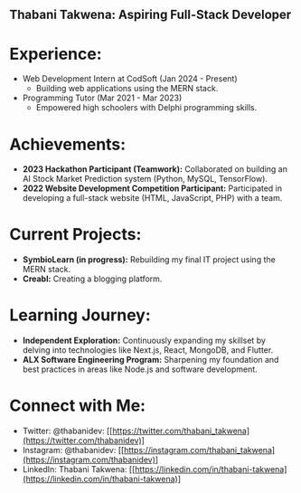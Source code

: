 ##  Thabani Takwena: Aspiring Full-Stack Developer

# Experience:

* Web Development Intern at CodSoft (Jan 2024 - Present)
    * Building web applications using the MERN stack.
* Programming Tutor (Mar 2021 - Mar 2023)
    * Empowered high schoolers with Delphi programming skills.

# Achievements:

* **2023 Hackathon Participant (Teamwork):** Collaborated on building an AI Stock Market Prediction system (Python, MySQL, TensorFlow).
* **2022 Website Development Competition Participant:** Participated in developing a full-stack website (HTML, JavaScript, PHP) with a team.

# Current Projects:

* **SymbioLearn (in progress):** Rebuilding my final IT project using the MERN stack.
* **Creabl:** Creating a blogging platform.

# Learning Journey:

* **Independent Exploration:** Continuously expanding my skillset by delving into technologies like Next.js, React, MongoDB, and Flutter.
* **ALX Software Engineering Program:** Sharpening my foundation and best practices in areas like Node.js and software development.

# Connect with Me:

* Twitter: @thabanidev: [[https://twitter.com/thabani_takwena](https://twitter.com/thabanidev)]
* Instagram: @thabanidev: [[https://instagram.com/thabani_takwena](https://instagram.com/thabanidev)]
* LinkedIn: Thabani Takwena: [[https://linkedin.com/in/thabani-takwena](https://linkedin.com/in/thabani-takwena)]
